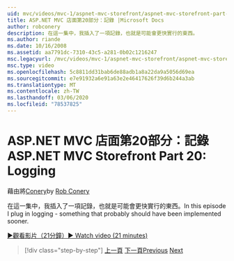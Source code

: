 ```yaml
---
uid: mvc/videos/mvc-1/aspnet-mvc-storefront/aspnet-mvc-storefront-part-20-logging
title: ASP.NET MVC 店面第20部分：記錄 |Microsoft Docs
author: robconery
description: 在這一集中，我插入了一項記錄，也就是可能會更快實行的東西。
ms.author: riande
ms.date: 10/16/2008
ms.assetid: aa7791dc-7310-43c5-a281-0b02c1216247
msc.legacyurl: /mvc/videos/mvc-1/aspnet-mvc-storefront/aspnet-mvc-storefront-part-20-logging
msc.type: video
ms.openlocfilehash: 5c8811dd31bab6de88adb1a8a22da9a5056d69ea
ms.sourcegitcommit: e7e91932a6e91a63e2e46417626f39d6b244a3ab
ms.translationtype: MT
ms.contentlocale: zh-TW
ms.lasthandoff: 03/06/2020
ms.locfileid: "78537825"
---
```

# <a name="aspnet-mvc-storefront-part-20-logging"></a><span data-ttu-id="afcd9-103">ASP.NET MVC 店面第20部分：記錄</span><span class="sxs-lookup"><span data-stu-id="afcd9-103">ASP.NET MVC Storefront Part 20: Logging</span></span>

<span data-ttu-id="afcd9-104">藉由將[Conery](https://github.com/robconery)</span><span class="sxs-lookup"><span data-stu-id="afcd9-104">by [Rob Conery](https://github.com/robconery)</span></span>

<span data-ttu-id="afcd9-105">在這一集中，我插入了一項記錄，也就是可能會更快實行的東西。</span><span class="sxs-lookup"><span data-stu-id="afcd9-105">In this episode I plug in logging - something that probably should have been implemented sooner.</span></span>

[<span data-ttu-id="afcd9-106">&#9654;觀看影片（21分鐘）</span><span class="sxs-lookup"><span data-stu-id="afcd9-106">&#9654; Watch video (21 minutes)</span></span>](https://channel9.msdn.com/Blogs/ASP-NET-Site-Videos/aspnet-mvc-storefront-part-20-logging)

> [!div class="step-by-step"]
> <span data-ttu-id="afcd9-107">[上一頁](aspnet-mvc-storefront-part-19a-windows-workflow-followup.md)
> [下一頁](aspnet-mvc-storefront-part-21-order-manager-and-personalization.md)</span><span class="sxs-lookup"><span data-stu-id="afcd9-107">[Previous](aspnet-mvc-storefront-part-19a-windows-workflow-followup.md)
[Next](aspnet-mvc-storefront-part-21-order-manager-and-personalization.md)</span></span>
